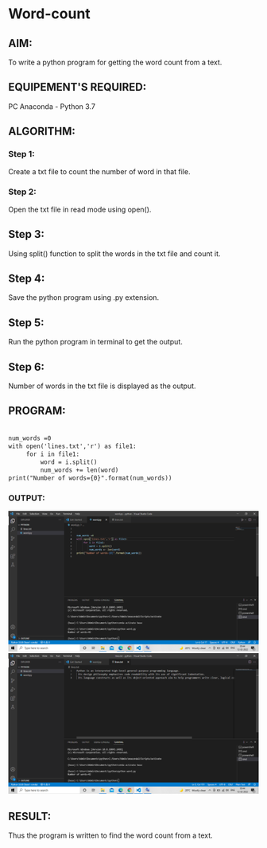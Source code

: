 # Word-count
## AIM:
To write a python program for getting the word count from a text.
## EQUIPEMENT'S REQUIRED: 
PC
Anaconda - Python 3.7
## ALGORITHM: 
### Step 1:
Create a txt file to count the number of word in that file.

### Step 2:
Open the txt file in read mode using open().

## Step 3:
Using split() function to split the words in the txt file and count it.

## Step 4:
Save the python program using .py extension.

## Step 5:
Run the python program in terminal to get the output.

## Step 6:
Number of words in the txt file is displayed as the output.

## PROGRAM:
```

num_words =0
with open('lines.txt','r') as file1:
     for i in file1:
         word = i.split()
         num_words += len(word)
print("Number of words={0}".format(num_words))
```

### OUTPUT:
![output](./image1.png)
![output](./image2.png)



## RESULT:
Thus the program is written to find the word count from a text.
